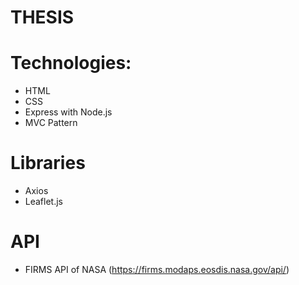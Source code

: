 # THESIS

# Technologies:
- HTML
- CSS
- Express with Node.js
- MVC Pattern

# Libraries
- Axios
- Leaflet.js

# API
- FIRMS API of NASA (https://firms.modaps.eosdis.nasa.gov/api/)
